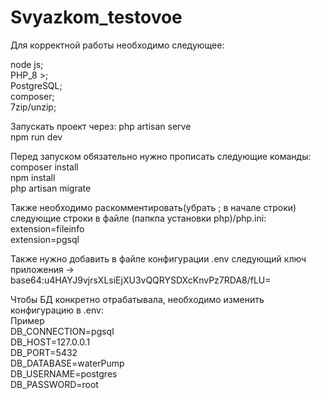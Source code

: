 # Svyazkom_testovoe

Для корректной работы необходимо следующее:

node js;  
PHP_8 >;  
PostgreSQL;  
composer;  
7zip/unzip;  

Запускать проект через:
php artisan serve  
npm run dev  

Перед запуском обязательно нужно прописать следующие команды:
composer install  
npm install  
php artisan migrate  

Также необходимо раскомментировать(убрать ; в начале строки) следующие строки в файле (папкпа установки php)/php.ini:  
extension=fileinfo  
extension=pgsql  

Также нужно добавить в файле конфигурации .env следующий ключ приложения -> base64:u4HAYJ9vjrsXLsiEjXU3vQQRYSDXcKnvPz7RDA8/fLU=


Чтобы БД конкретно отрабатывала, необходимо изменить конфигурацию в .env:  
Пример  
DB_CONNECTION=pgsql  
DB_HOST=127.0.0.1  
DB_PORT=5432  
DB_DATABASE=waterPump  
DB_USERNAME=postgres  
DB_PASSWORD=root  
